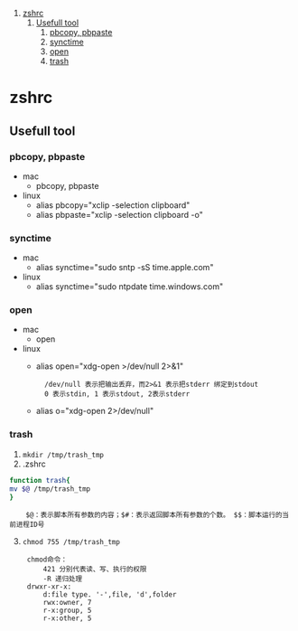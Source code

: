 
<!-- vim-markdown-toc GFM -->

1. [zshrc](#zshrc)
    1. [Usefull tool](#usefull-tool)
        1. [pbcopy, pbpaste](#pbcopy-pbpaste)
        1. [synctime](#synctime)
        1. [open](#open)
        1. [trash](#trash)

<!-- vim-markdown-toc -->
# zshrc
## Usefull tool
### pbcopy, pbpaste
- mac
    - pbcopy, pbpaste
- linux
    - alias pbcopy="xclip -selection clipboard"
    - alias pbpaste="xclip -selection clipboard -o"
### synctime
- mac
    - alias synctime="sudo sntp -sS time.apple.com"
- linux
    - alias synctime="sudo ntpdate time.windows.com"
### open
- mac
    - open
- linux
    - alias open="xdg-open  >/dev/null 2>&1"

            /dev/null 表示把输出丢弃，而2>&1 表示把stderr 绑定到stdout
            0 表示stdin, 1 表示stdout, 2表示stderr

    - alias o="xdg-open  2>/dev/null"

### trash
1. `mkdir /tmp/trash_tmp`
2. .zshrc
```bash
function trash{
mv $@ /tmp/trash_tmp
}
```

        $@：表示脚本所有参数的内容；$#：表示返回脚本所有参数的个数。 $$：脚本运行的当前进程ID号

3. `chmod 755 /tmp/trash_tmp`

        chmod命令：
            421 分别代表读、写、执行的权限
            -R 递归处理
        drwxr-xr-x:
            d:file type. '-',file, 'd',folder
            rwx:owner, 7
            r-x:group, 5
            r-x:other, 5

